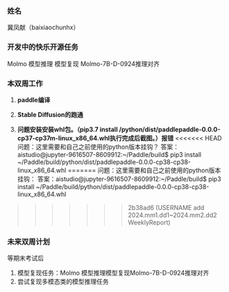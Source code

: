 ### 姓名

冀凤献（baixiaochunhx）

### 开发中的快乐开源任务

Molmo 模型推理	模型复现	Molmo-7B-D-0924推理对齐

### 本双周工作

1. **paddle编译**

2. **Stable Diffusion的跑通**

3. **问题安装安装whl包。（pip3.7 install /python/dist/paddlepaddle-0.0.0-cp37-cp37m-linux_x86_64.whl执行完成后截图。）报错**
<<<<<<< HEAD
   问题：这里需要和自己之前使用的python版本挂钩？
   答案：aistudio@jupyter-9616507-8609912:~/Paddle/build$ pip3 install ~/Paddle/build/python/dist/paddlepaddle-0.0.0-cp38-cp38-linux_x86_64.whl
=======
   问题：这里需要和自己之前使用的python版本挂钩：
      答案：aistudio@jupyter-9616507-8609912:~/Paddle/build$ pip3 install ~/Paddle/build/python/dist/paddlepaddle-0.0.0-cp38-cp38-linux_x86_64.whl
>>>>>>> 2b38ad6 (USERNAME add 2024.mm1.dd1~2024.mm2.dd2 WeeklyReport)

### 未来双周计划
等期末考试后
1. 模型复现任务：Molmo 模型推理模型复现Molmo-7B-D-0924推理对齐
2. 尝试复现多模态类的模型推理任务

